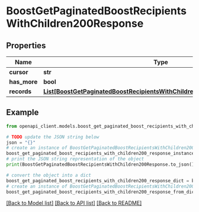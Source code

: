 # BoostGetPaginatedBoostRecipientsWithChildren200Response


## Properties

Name | Type | Description | Notes
------------ | ------------- | ------------- | -------------
**cursor** | **str** |  | [optional] 
**has_more** | **bool** |  | 
**records** | [**List[BoostGetPaginatedBoostRecipientsWithChildren200ResponseRecordsInner]**](BoostGetPaginatedBoostRecipientsWithChildren200ResponseRecordsInner.md) |  | 

## Example

```python
from openapi_client.models.boost_get_paginated_boost_recipients_with_children200_response import BoostGetPaginatedBoostRecipientsWithChildren200Response

# TODO update the JSON string below
json = "{}"
# create an instance of BoostGetPaginatedBoostRecipientsWithChildren200Response from a JSON string
boost_get_paginated_boost_recipients_with_children200_response_instance = BoostGetPaginatedBoostRecipientsWithChildren200Response.from_json(json)
# print the JSON string representation of the object
print(BoostGetPaginatedBoostRecipientsWithChildren200Response.to_json())

# convert the object into a dict
boost_get_paginated_boost_recipients_with_children200_response_dict = boost_get_paginated_boost_recipients_with_children200_response_instance.to_dict()
# create an instance of BoostGetPaginatedBoostRecipientsWithChildren200Response from a dict
boost_get_paginated_boost_recipients_with_children200_response_from_dict = BoostGetPaginatedBoostRecipientsWithChildren200Response.from_dict(boost_get_paginated_boost_recipients_with_children200_response_dict)
```
[[Back to Model list]](../README.md#documentation-for-models) [[Back to API list]](../README.md#documentation-for-api-endpoints) [[Back to README]](../README.md)


